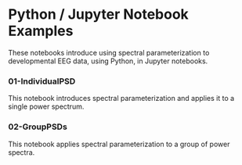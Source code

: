 # Python / Jupyter Notebook Examples

These notebooks introduce using spectral parameterization to developmental EEG data, using Python, in Jupyter notebooks.

### 01-IndividualPSD

This notebook introduces spectral parameterization and applies it to a single power spectrum.

### 02-GroupPSDs

This notebook applies spectral parameterization to a group of power spectra.
